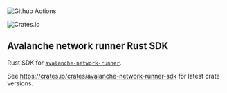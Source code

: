 

<br>

![Github Actions](https://github.com/ava-labs/avalanche-network-runner-sdk-rs/actions/workflows/build-test-release.yml/badge.svg)

![Crates.io](https://img.shields.io/crates/v/avalanche-network-runner-sdk-rs?logo=rust&style=for-the-badge)

## Avalanche network runner Rust SDK

Rust SDK for [`avalanche-network-runner`](https://github.com/ava-labs/avalanche-network-runner).

See https://crates.io/crates/avalanche-network-runner-sdk for latest crate versions.
